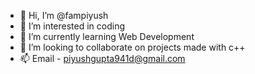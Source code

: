 - 👋 Hi, I’m @fampiyush
- 👀 I’m interested in coding
- 🌱 I’m currently learning Web Development
- 💞️ I’m looking to collaborate on projects made with c++
- 📫 Email - piyushgupta941d@gmail.com

<!---
fampiyush/fampiyush is a ✨ special ✨ repository because its `README.md` (this file) appears on your GitHub profile.
You can click the Preview link to take a look at your changes.
--->
